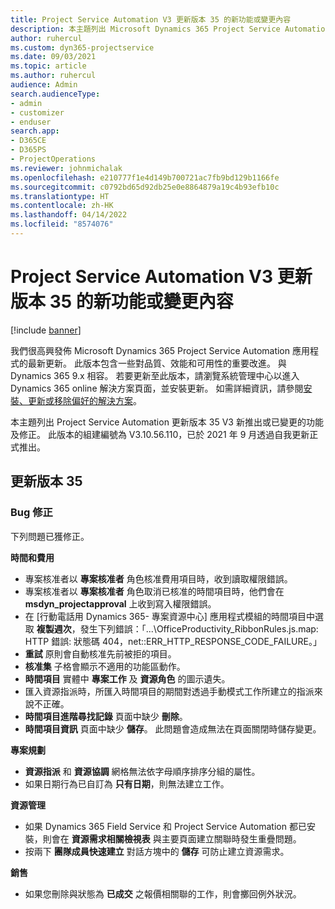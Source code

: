 ```yaml
---
title: Project Service Automation V3 更新版本 35 的新功能或變更內容
description: 本主題列出 Microsoft Dynamics 365 Project Service Automation 更新版本 35 V3 中可用的功能與修正。
author: ruhercul
ms.custom: dyn365-projectservice
ms.date: 09/03/2021
ms.topic: article
ms.author: ruhercul
audience: Admin
search.audienceType:
- admin
- customizer
- enduser
search.app:
- D365CE
- D365PS
- ProjectOperations
ms.reviewer: johnmichalak
ms.openlocfilehash: e210777f1e4d149b700721ac7fb9bd129b1166fe
ms.sourcegitcommit: c0792bd65d92db25e0e8864879a19c4b93efb10c
ms.translationtype: HT
ms.contentlocale: zh-HK
ms.lasthandoff: 04/14/2022
ms.locfileid: "8574076"
---
```

# <a name="whats-new-or-changed-in-project-service-automation-update-release-35-v3"></a>Project Service Automation V3 更新版本 35 的新功能或變更內容

[!include [banner](../includes/psa-now-project-operations.md)]

我們很高興發佈 Microsoft Dynamics 365 Project Service Automation 應用程式的最新更新。 此版本包含一些對品質、效能和可用性的重要改進。 與 Dynamics 365 9.x 相容。 若要更新至此版本，請瀏覽系統管理中心以進入 Dynamics 365 online 解決方案頁面，並安裝更新。 如需詳細資訊，請參閱[安裝、更新或移除偏好的解決方案](/power-platform/admin/install-remove-preferred-solution)。

本主題列出 Project Service Automation 更新版本 35 V3 新推出或已變更的功能及修正。 此版本的組建編號為 V3.10.56.110，已於 2021 年 9 月透過自我更新正式推出。

## <a name="update-release-35"></a>更新版本 35

### <a name="bug-fixes"></a>Bug 修正

下列問題已獲修正。

**時間和費用**

- 專案核准者以 **專案核准者** 角色核准費用項目時，收到讀取權限錯誤。
- 專案核准者以 **專案核准者** 角色取消已核准的時間項目時，他們會在 **msdyn_projectapproval** 上收到寫入權限錯誤。
- 在 [行動電話用 Dynamics 365- 專案資源中心] 應用程式模組的時間項目中選取 **複製週次**，發生下列錯誤：「...\OfficeProductivity_RibbonRules.js.map: HTTP 錯誤: 狀態碼 404，net::ERR_HTTP_RESPONSE_CODE_FAILURE。」
- **重試** 原則會自動核准先前被拒的項目。
- **核准集** 子格會顯示不適用的功能區動作。
- **時間項目** 實體中 **專案工作** 及 **資源角色** 的圖示遺失。
- 匯入資源指派時，所匯入時間項目的期間對透過手動模式工作所建立的指派來說不正確。
- **時間項目進階尋找記錄** 頁面中缺少 **刪除**。
- **時間項目資訊** 頁面中缺少 **儲存**。 此問題會造成無法在頁面關閉時儲存變更。

**專案規劃**

- **資源指派** 和 **資源協調** 網格無法依字母順序排序分組的屬性。
- 如果日期行為已自訂為 **只有日期**，則無法建立工作。

**資源管理**

- 如果 Dynamics 365 Field Service 和 Project Service Automation 都已安裝，則會在 **資源需求相關檢視表** 與主要頁面建立關聯時發生重疊問題。
- 按兩下 **團隊成員快速建立** 對話方塊中的 **儲存** 可防止建立資源需求。

**銷售**

- 如果您刪除與狀態為 **已成交** 之報價相關聯的工作，則會擲回例外狀況。
